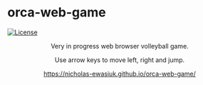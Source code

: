 # orca-web-game
[![License](https://img.shields.io/github/license/nicholas-ewasiuk/orca-web-game)](https://github.com/nicholas-ewasiuk/orca-web-game/blob/master/LICENSE.txt)

<p align="center">Very in progress web browser volleyball game.
</p>

<p align="center">Use arrow keys to move left, right and jump.
</p>

<p align="center"><a href="https://nicholas-ewasiuk.github.io/orca-web-game/">https://nicholas-ewasiuk.github.io/orca-web-game/</a>
</p>
